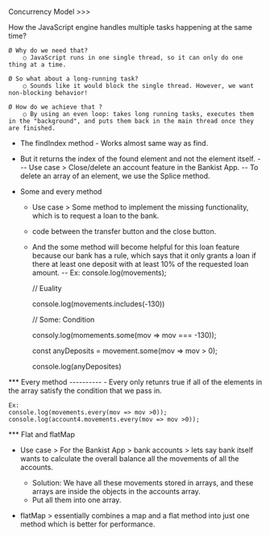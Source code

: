 Concurrency Model >>>

How the JavaScript engine handles multiple tasks happening at the same time?

	Ø Why do we need that?
		○ JavaScript runs in one single thread, so it can only do one thing at a time.

	Ø So what about a long-running task?
		○ Sounds like it would block the single thread. However, we want non-blocking behavior!
        
	Ø How do we achieve that ?
		○ By using an even loop: takes long running tasks, executes them in the "background", and puts them back in the main thread once they are finished.




* The findIndex method - Works almost same way as find.
 - But it returns the index of the found element and not the element itself. 
	--- Use case > Close/delete an account feature in the Bankist App.
	-- To delete an array of an element, we use the Splice method. 



* Some and every method
	- Use case > Some method to implement the missing functionality, which is to request a loan to the bank.
	- code between the transfer button and the close button.
	- And the some method will become helpful for this loan feature because our bank has a rule, which says that it only grants a loan if there at least one deposit with at least 10% of the requested loan amount.
	-- Ex: 
		console.log(movements);

		// Euality

		console.log(movements.includes(-130))

		// Some: Condition

		consoly.log(momements.some(mov => mov === -130));

		const anyDeposits = movement.some(mov => mov > 0);

		console.log(anyDeposites)


*** Every method ----------
	- Every only retunrs true if all of the elements in the array satisfy the condition that we pass in.

	Ex: 
	console.log(movements.every(mov => mov >0));
	console.log(account4.movements.every(mov => mov >0));


*** Flat and flatMap
-	Use case > For the Bankist App > bank accounts > lets say bank itself wants to calculate the overall balance all the movements of all the accounts. 
	- Solution: We have all these movements stored in arrays, and these arrays are inside the objects in the accounts array. 
	- Put all them into one array.

- flatMap > essentially combines a map and a flat method into just one method which is better for performance.
